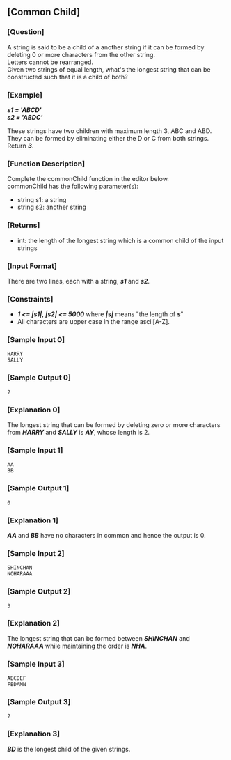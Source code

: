 ## [Common Child]

### [Question]
A string is said to be a child of a another string if it can be formed by deleting 0 or more characters from the other string.  
Letters cannot be rearranged.  
Given two strings of equal length, what's the longest string that can be constructed such that it is a child of both?

### [Example]
***s1 = 'ABCD'***  
***s2 = 'ABDC'***  

These strings have two children with maximum length 3, ABC and ABD.  
They can be formed by eliminating either the D or C from both strings.  
Return ***3***.

### [Function Description]
Complete the commonChild function in the editor below.  
commonChild has the following parameter(s):
* string s1: a string
* string s2: another string

### [Returns]
* int: the length of the longest string which is a common child of the input strings

### [Input Format]
There are two lines, each with a string, ***s1*** and ***s2***.

### [Constraints]
* ***1 <= |s1|, |s2| <= 5000*** where ***|s|*** means "the length of ***s***"
* All characters are upper case in the range ascii[A-Z].

### [Sample Input 0]
~~~
HARRY
SALLY
~~~

### [Sample Output 0]
~~~
2
~~~

### [Explanation 0]
The longest string that can be formed by deleting zero or more characters from ***HARRY*** and ***SALLY*** is ***AY***, whose length is 2.

### [Sample Input 1]
~~~
AA
BB
~~~

### [Sample Output 1]
~~~
0
~~~

### [Explanation 1]
***AA*** and ***BB*** have no characters in common and hence the output is 0.

### [Sample Input 2]
~~~
SHINCHAN
NOHARAAA
~~~

### [Sample Output 2]
~~~
3
~~~

### [Explanation 2]
The longest string that can be formed between ***SHINCHAN*** and ***NOHARAAA*** while maintaining the order is ***NHA***.

### [Sample Input 3]
~~~
ABCDEF
FBDAMN
~~~

### [Sample Output 3]
~~~
2
~~~

### [Explanation 3]
***BD*** is the longest child of the given strings.
